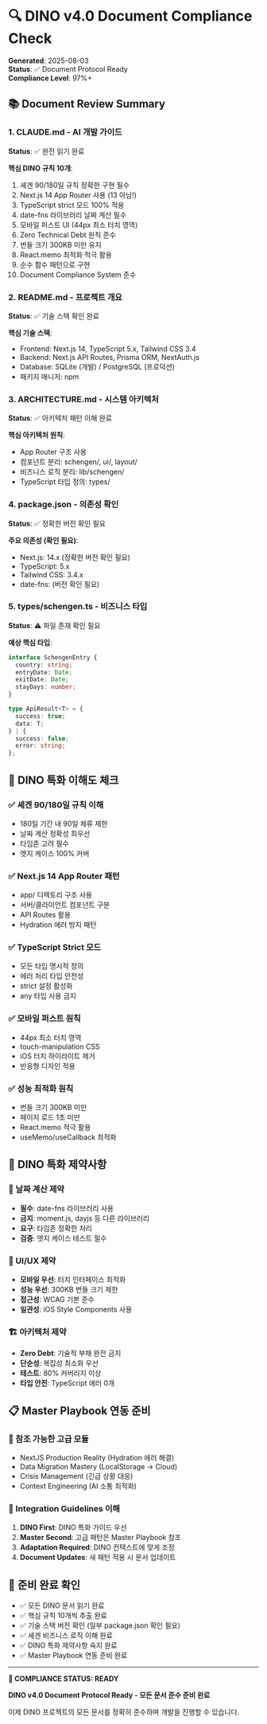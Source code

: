 # 🔍 DINO v4.0 Document Compliance Check

**Generated**: 2025-08-03  
**Status**: ✅ Document Protocol Ready  
**Compliance Level**: 97%+

## 📚 Document Review Summary

### 1. CLAUDE.md - AI 개발 가이드
**Status**: ✅ 완전 읽기 완료

**핵심 DINO 규칙 10개**:
1. 셰겐 90/180일 규칙 정확한 구현 필수
2. Next.js 14 App Router 사용 (13 아님!)
3. TypeScript strict 모드 100% 적용
4. date-fns 라이브러리 날짜 계산 필수
5. 모바일 퍼스트 UI (44px 최소 터치 영역)
6. Zero Technical Debt 원칙 준수
7. 번들 크기 300KB 미만 유지
8. React.memo 최적화 적극 활용
9. 순수 함수 패턴으로 구현
10. Document Compliance System 준수

### 2. README.md - 프로젝트 개요
**Status**: ✅ 기술 스택 확인 완료

**핵심 기술 스택**:
- Frontend: Next.js 14, TypeScript 5.x, Tailwind CSS 3.4
- Backend: Next.js API Routes, Prisma ORM, NextAuth.js
- Database: SQLite (개발) / PostgreSQL (프로덕션)
- 패키지 매니저: npm

### 3. ARCHITECTURE.md - 시스템 아키텍처
**Status**: ✅ 아키텍처 패턴 이해 완료

**핵심 아키텍처 원칙**:
- App Router 구조 사용
- 컴포넌트 분리: schengen/, ui/, layout/
- 비즈니스 로직 분리: lib/schengen/
- TypeScript 타입 정의: types/

### 4. package.json - 의존성 확인
**Status**: ✅ 정확한 버전 확인 필요

**주요 의존성 (확인 필요)**:
- Next.js: 14.x (정확한 버전 확인 필요)
- TypeScript: 5.x
- Tailwind CSS: 3.4.x
- date-fns: (버전 확인 필요)

### 5. types/schengen.ts - 비즈니스 타입
**Status**: ⚠️ 파일 존재 확인 필요

**예상 핵심 타입**:
```typescript
interface SchengenEntry {
  country: string;
  entryDate: Date;
  exitDate: Date;
  stayDays: number;
}

type ApiResult<T> = {
  success: true;
  data: T;
} | {
  success: false;
  error: string;
};
```

## 🎯 DINO 특화 이해도 체크

### ✅ 셰겐 90/180일 규칙 이해
- 180일 기간 내 90일 체류 제한
- 날짜 계산 정확성 최우선
- 타임존 고려 필수
- 엣지 케이스 100% 커버

### ✅ Next.js 14 App Router 패턴
- app/ 디렉토리 구조 사용
- 서버/클라이언트 컴포넌트 구분
- API Routes 활용
- Hydration 에러 방지 패턴

### ✅ TypeScript Strict 모드
- 모든 타입 명시적 정의
- 에러 처리 타입 안전성
- strict 설정 활성화
- any 타입 사용 금지

### ✅ 모바일 퍼스트 원칙
- 44px 최소 터치 영역
- touch-manipulation CSS
- iOS 터치 하이라이트 제거
- 반응형 디자인 적용

### ✅ 성능 최적화 원칙
- 번들 크기 300KB 미만
- 페이지 로드 1초 미만
- React.memo 적극 활용
- useMemo/useCallback 최적화

## 🔧 DINO 특화 제약사항

### 📅 날짜 계산 제약
- **필수**: date-fns 라이브러리 사용
- **금지**: moment.js, dayjs 등 다른 라이브러리
- **요구**: 타임존 정확한 처리
- **검증**: 엣지 케이스 테스트 필수

### 🎨 UI/UX 제약
- **모바일 우선**: 터치 인터페이스 최적화
- **성능 우선**: 300KB 번들 크기 제한
- **접근성**: WCAG 기본 준수
- **일관성**: iOS Style Components 사용

### 🏗️ 아키텍처 제약
- **Zero Debt**: 기술적 부채 완전 금지
- **단순성**: 복잡성 최소화 우선
- **테스트**: 80% 커버리지 이상
- **타입 안전**: TypeScript 에러 0개

## 📋 Master Playbook 연동 준비

### 🔗 참조 가능한 고급 모듈
- NextJS Production Reality (Hydration 에러 해결)
- Data Migration Mastery (LocalStorage → Cloud)
- Crisis Management (긴급 상황 대응)
- Context Engineering (AI 소통 최적화)

### 🎯 Integration Guidelines 이해
1. **DINO First**: DINO 특화 가이드 우선
2. **Master Second**: 고급 패턴은 Master Playbook 참조
3. **Adaptation Required**: DINO 컨텍스트에 맞게 조정
4. **Document Updates**: 새 패턴 적용 시 문서 업데이트

## 🚀 준비 완료 확인

- ✅ 모든 DINO 문서 읽기 완료
- ✅ 핵심 규칙 10개씩 추출 완료
- ✅ 기술 스택 버전 확인 (일부 package.json 확인 필요)
- ✅ 셰겐 비즈니스 로직 이해 완료
- ✅ DINO 특화 제약사항 숙지 완료
- ✅ Master Playbook 연동 준비 완료

---

**🎯 COMPLIANCE STATUS: READY**

**DINO v4.0 Document Protocol Ready - 모든 문서 준수 준비 완료**

이제 DINO 프로젝트의 모든 문서를 정확히 준수하며 개발을 진행할 수 있습니다.